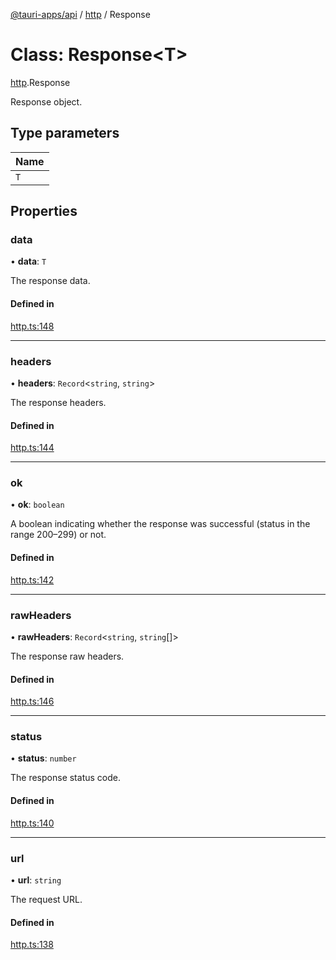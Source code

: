 [@tauri-apps/api](../index.md) / [http](../modules/http.md) / Response

# Class: Response<T\>

[http](../modules/http.md).Response

Response object.

## Type parameters

| Name |
| :------ |
| `T` |

## Properties

### data

• **data**: `T`

The response data.

#### Defined in

[http.ts:148](https://github.com/tauri-apps/tauri/blob/8edc636/tooling/api/src/http.ts#L148)

___

### headers

• **headers**: `Record`<`string`, `string`\>

The response headers.

#### Defined in

[http.ts:144](https://github.com/tauri-apps/tauri/blob/8edc636/tooling/api/src/http.ts#L144)

___

### ok

• **ok**: `boolean`

A boolean indicating whether the response was successful (status in the range 200–299) or not.

#### Defined in

[http.ts:142](https://github.com/tauri-apps/tauri/blob/8edc636/tooling/api/src/http.ts#L142)

___

### rawHeaders

• **rawHeaders**: `Record`<`string`, `string`[]\>

The response raw headers.

#### Defined in

[http.ts:146](https://github.com/tauri-apps/tauri/blob/8edc636/tooling/api/src/http.ts#L146)

___

### status

• **status**: `number`

The response status code.

#### Defined in

[http.ts:140](https://github.com/tauri-apps/tauri/blob/8edc636/tooling/api/src/http.ts#L140)

___

### url

• **url**: `string`

The request URL.

#### Defined in

[http.ts:138](https://github.com/tauri-apps/tauri/blob/8edc636/tooling/api/src/http.ts#L138)
